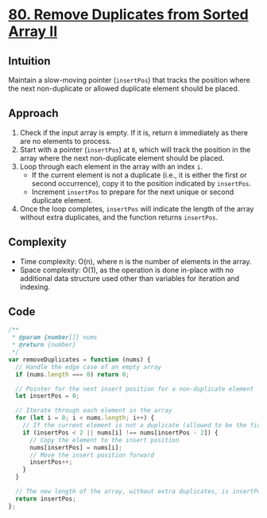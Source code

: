 # [80. Remove Duplicates from Sorted Array II](https://leetcode.com/problems/remove-duplicates-from-sorted-array-ii/description/)

## Intuition

Maintain a slow-moving pointer (`insertPos`) that tracks the position where the next non-duplicate or allowed duplicate element should be placed.

## Approach

1. Check if the input array is empty. If it is, return `0` immediately as there are no elements to process.
2. Start with a pointer (`insertPos`) at `0`, which will track the position in the array where the next non-duplicate element should be placed.
3. Loop through each element in the array with an index `i`.
   - If the current element is not a duplicate (i.e., it is either the first or second occurrence), copy it to the position indicated by `insertPos`.
   - Increment `insertPos` to prepare for the next unique or second duplicate element.
4. Once the loop completes, `insertPos` will indicate the length of the array without extra duplicates, and the function returns `insertPos`.

## Complexity

- Time complexity: O(n), where n is the number of elements in the array.
- Space complexity: O(1), as the operation is done in-place with no additional data structure used other than variables for iteration and indexing.

## Code

```javascript
/**
 * @param {number[]} nums
 * @return {number}
 */
var removeDuplicates = function (nums) {
  // Handle the edge case of an empty array
  if (nums.length === 0) return 0;

  // Pointer for the next insert position for a non-duplicate element
  let insertPos = 0;

  // Iterate through each element in the array
  for (let i = 0; i < nums.length; i++) {
    // If the current element is not a duplicate (allowed to be the first or second occurrence)
    if (insertPos < 2 || nums[i] !== nums[insertPos - 2]) {
      // Copy the element to the insert position
      nums[insertPos] = nums[i];
      // Move the insert position forward
      insertPos++;
    }
  }

  // The new length of the array, without extra duplicates, is insertPos
  return insertPos;
};
```
